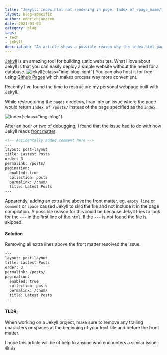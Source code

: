 ```yaml
---
title: "Jekyll: index.html not rendering in page, Index of /page_name/"
layout: blog-specific
author: eddrichjanzzen
date: 2021-04-03
category: blog
tags: 
- tech
- jekyll
description: "An article shows a possible reason why the index.html page in jekyll isn't rendered"
---	
```


[Jekyll](https://jekyllrb.com/) is an amazing tool for building static websites. What I love about Jekyll is that you can easily deploy a simple website without the need for a database. ![jekyll](/assets/images/blog/jekyll.png){:class="img-blog-right"} You can also host it for free using [Github Pages](https://pages.github.com/) which makes process way more convenient.

Recently I've found the time to restructure my personal webpage built with Jekyll.

While restructuring the `pages` directory, I ran into an issue where the page would return `Index of /posts/` instead of the page specified as the `index`. 

![Index](/assets/images/blog/index-of-posts.png){:class="img-blog"}

After an hour or two of debugging, I found that the issue had to do with how Jekyll reads [front matter](https://jekyllrb.com/docs/front-matter/).

```html
<!-- Accidentally added comment here -->
---
layout: post-layout
title: Lastest Posts
order: 3
permalink: /posts/
pagination:
  enabled: true
  collection: posts
  permalink: /:num/
  title: Latest Posts
---

```

Apparently, adding an extra line above the front matter, eg. `empty line` or `comment` or  `space` caused Jekyll to skip the file and not include it in the page compilation. A possible reason for this could be because Jekyll tries to look for the `---` in the first line of the `html`. If the `---` is not found the file is skipped. 

#### Solution

Removing all extra lines above the front matter resolved the issue. 

```html
---
layout: post-layout
title: Lastest Posts
order: 3
permalink: /posts/
pagination:
  enabled: true
  collection: posts
  permalink: /:num/
  title: Latest Posts
---

```
#### TLDR;

When working on a Jekyll project, make sure to remove any trailing characters or spaces at the beginning of your `html` file and before the front matter.  

I hope this article will be of help to anyone who encounters a similar issue. :smile: :thumbsup: 






























